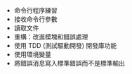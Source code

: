 - 命令行程序練習
 - 接收命令行參數
 - 讀取文件
 - 重構：改進模塊和錯誤處理
 - 使用 TDD (測試驅動開發) 開發庫功能
 - 使用環境變量
 - 將錯誤消息寫入標準錯誤而不是標準輸出